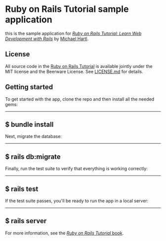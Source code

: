 # Ruby on Rails Tutorial sample application

this is the sample application for
[*Ruby on Rails Tutorial:
Learn Web Development with Rails*](http://www.railstutorial.org/)
by [Michael Hartl](http://www.miachaelhartl.com/).

## License

All source code in the [Ruby on Rails Tutorial](http://railstutorial.org/)
is available jointly under the MIT license and the Beerware License. See [LICENSE.md](LICENSE.md) for details.

## Getting started

To get started with the app, clone the repo and then install all the needed gems:

---
$ bundle install
---

Next, migrate the database:

---
$ rails db:migrate
---

Finally, run the test suite to verify that everything is working correctly:

---
$ rails test
---

If the test suite passes, you'll be ready to run the app in a local server:

---
$ rails server
---

For more information, see the [*Ruby on Rails Tutorial* book](http://www.railstutorial.org/book).
